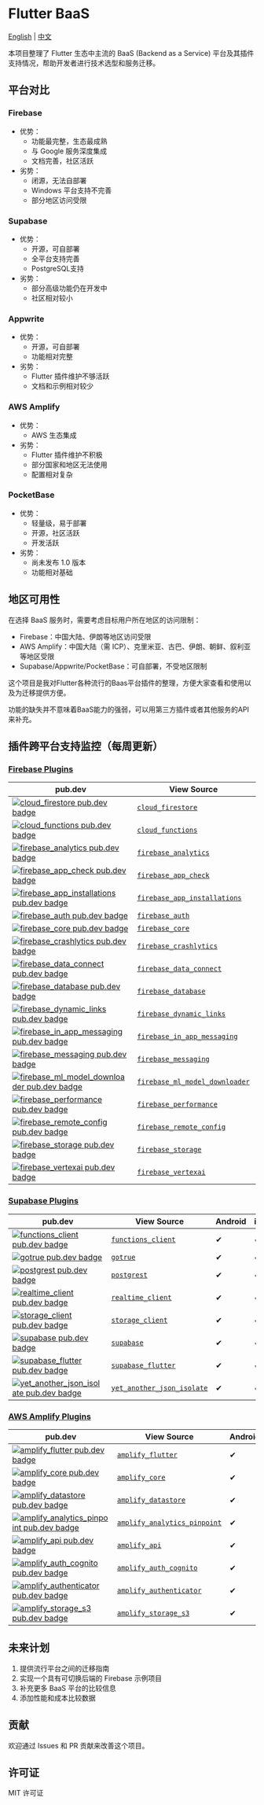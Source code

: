 # Flutter BaaS

[English](README.md) | [中文](README_CN.md)

本项目整理了 Flutter 生态中主流的 BaaS (Backend as a Service) 平台及其插件支持情况，帮助开发者进行技术选型和服务迁移。

## 平台对比

### Firebase
- 优势：
  - 功能最完整，生态最成熟
  - 与 Google 服务深度集成
  - 文档完善，社区活跃
- 劣势：
  - 闭源，无法自部署
  - Windows 平台支持不完善
  - 部分地区访问受限

### Supabase
- 优势：
  - 开源，可自部署
  - 全平台支持完善
  - PostgreSQL支持
- 劣势：
  - 部分高级功能仍在开发中
  - 社区相对较小

### Appwrite
- 优势：
  - 开源，可自部署
  - 功能相对完整
- 劣势：
  - Flutter 插件维护不够活跃
  - 文档和示例相对较少

### AWS Amplify
- 优势：
  - AWS 生态集成
- 劣势：
  - Flutter 插件维护不积极
  - 部分国家和地区无法使用
  - 配置相对复杂

### PocketBase
- 优势：
  - 轻量级，易于部署
  - 开源，社区活跃
  - 开发活跃
- 劣势：
  - 尚未发布 1.0 版本
  - 功能相对基础

## 地区可用性

在选择 BaaS 服务时，需要考虑目标用户所在地区的访问限制：

- Firebase：中国大陆、伊朗等地区访问受限
- AWS Amplify：中国大陆（需 ICP）、克里米亚、古巴、伊朗、朝鲜、叙利亚等地区受限
- Supabase/Appwrite/PocketBase：可自部署，不受地区限制

这个项目是我对Flutter各种流行的Baas平台插件的整理，方便大家查看和使用以及为迁移提供方便。

功能的缺失并不意味着BaaS能力的强弱，可以用第三方插件或者其他服务的API来补充。

## 插件跨平台支持监控（每周更新）

### [Firebase Plugins](https://firebase.google.com/docs/flutter)

| pub.dev | View Source | Android | iOS | Web | MacOS | Windows | Linux |
| ------- | ----------- | ------- | --- | --- | ----- | ------- | ----- |
| [![cloud_firestore pub.dev badge](https://img.shields.io/pub/v/cloud_firestore.svg)](https://pub.dev/packages/cloud_firestore) | [`cloud_firestore`](https://github.com/firebase/flutterfire/tree/main/packages/cloud_firestore) | ✔ | ✔ | ✔ | ✔ | ✔ | N/A |
| [![cloud_functions pub.dev badge](https://img.shields.io/pub/v/cloud_functions.svg)](https://pub.dev/packages/cloud_functions) | [`cloud_functions`](https://github.com/firebase/flutterfire/tree/main/packages/cloud_functions) | ✔ | ✔ | ✔ | ✔ | N/A | N/A |
| [![firebase_analytics pub.dev badge](https://img.shields.io/pub/v/firebase_analytics.svg)](https://pub.dev/packages/firebase_analytics) | [`firebase_analytics`](https://github.com/firebase/flutterfire/tree/main/packages/firebase_analytics) | ✔ | ✔ | ✔ | ✔ | N/A | N/A |
| [![firebase_app_check pub.dev badge](https://img.shields.io/pub/v/firebase_app_check.svg)](https://pub.dev/packages/firebase_app_check) | [`firebase_app_check`](https://github.com/firebase/flutterfire/tree/main/packages/firebase_app_check) | ✔ | ✔ | ✔ | ✔ | N/A | N/A |
| [![firebase_app_installations pub.dev badge](https://img.shields.io/pub/v/firebase_app_installations.svg)](https://pub.dev/packages/firebase_app_installations) | [`firebase_app_installations`](https://github.com/firebase/flutterfire/tree/main/packages/firebase_app_installations) | ✔ | ✔ | N/A | ✔ | N/A | N/A |
| [![firebase_auth pub.dev badge](https://img.shields.io/pub/v/firebase_auth.svg)](https://pub.dev/packages/firebase_auth) | [`firebase_auth`](https://github.com/firebase/flutterfire/tree/main/packages/firebase_auth) | ✔ | ✔ | ✔ | ✔ | ✔ | N/A |
| [![firebase_core pub.dev badge](https://img.shields.io/pub/v/firebase_core.svg)](https://pub.dev/packages/firebase_core) | [`firebase_core`](https://github.com/firebase/flutterfire/tree/main/packages/firebase_core) | ✔ | ✔ | ✔ | ✔ | ✔ | N/A |
| [![firebase_crashlytics pub.dev badge](https://img.shields.io/pub/v/firebase_crashlytics.svg)](https://pub.dev/packages/firebase_crashlytics) | [`firebase_crashlytics`](https://github.com/firebase/flutterfire/tree/main/packages/firebase_crashlytics) | ✔ | ✔ | N/A | ✔ | N/A | N/A |
| [![firebase_data_connect pub.dev badge](https://img.shields.io/pub/v/firebase_data_connect.svg)](https://pub.dev/packages/firebase_data_connect) | [`firebase_data_connect`](https://github.com/firebase/flutterfire/tree/main/packages/firebase_data_connect) | ✔ | ✔ | ✔ | ✔ | ✔ | ✔ |
| [![firebase_database pub.dev badge](https://img.shields.io/pub/v/firebase_database.svg)](https://pub.dev/packages/firebase_database) | [`firebase_database`](https://github.com/firebase/flutterfire/tree/main/packages/firebase_database) | ✔ | ✔ | ✔ | ✔ | N/A | N/A |
| [![firebase_dynamic_links pub.dev badge](https://img.shields.io/pub/v/firebase_dynamic_links.svg)](https://pub.dev/packages/firebase_dynamic_links) | [`firebase_dynamic_links`](https://github.com/firebase/flutterfire/tree/main/packages/firebase_dynamic_links) | ✔ | ✔ | N/A | N/A | N/A | N/A |
| [![firebase_in_app_messaging pub.dev badge](https://img.shields.io/pub/v/firebase_in_app_messaging.svg)](https://pub.dev/packages/firebase_in_app_messaging) | [`firebase_in_app_messaging`](https://github.com/firebase/flutterfire/tree/main/packages/firebase_in_app_messaging) | ✔ | ✔ | N/A | N/A | N/A | N/A |
| [![firebase_messaging pub.dev badge](https://img.shields.io/pub/v/firebase_messaging.svg)](https://pub.dev/packages/firebase_messaging) | [`firebase_messaging`](https://github.com/firebase/flutterfire/tree/main/packages/firebase_messaging) | ✔ | ✔ | ✔ | ✔ | N/A | N/A |
| [![firebase_ml_model_downloader pub.dev badge](https://img.shields.io/pub/v/firebase_ml_model_downloader.svg)](https://pub.dev/packages/firebase_ml_model_downloader) | [`firebase_ml_model_downloader`](https://github.com/firebase/flutterfire/tree/main/packages/firebase_ml_model_downloader) | ✔ | ✔ | N/A | ✔ | N/A | N/A |
| [![firebase_performance pub.dev badge](https://img.shields.io/pub/v/firebase_performance.svg)](https://pub.dev/packages/firebase_performance) | [`firebase_performance`](https://github.com/firebase/flutterfire/tree/main/packages/firebase_performance) | ✔ | ✔ | ✔ | N/A | N/A | N/A |
| [![firebase_remote_config pub.dev badge](https://img.shields.io/pub/v/firebase_remote_config.svg)](https://pub.dev/packages/firebase_remote_config) | [`firebase_remote_config`](https://github.com/firebase/flutterfire/tree/main/packages/firebase_remote_config) | ✔ | ✔ | ✔ | ✔ | N/A | N/A |
| [![firebase_storage pub.dev badge](https://img.shields.io/pub/v/firebase_storage.svg)](https://pub.dev/packages/firebase_storage) | [`firebase_storage`](https://github.com/firebase/flutterfire/tree/main/packages/firebase_storage) | ✔ | ✔ | ✔ | ✔ | ✔ | N/A |
| [![firebase_vertexai pub.dev badge](https://img.shields.io/pub/v/firebase_vertexai.svg)](https://pub.dev/packages/firebase_vertexai) | [`firebase_vertexai`](https://github.com/firebase/flutterfire/tree/main/packages/firebase_vertexai) | ✔ | ✔ | ✔ | ✔ | ✔ | ✔ |

### [Supabase Plugins](https://supabase.com/docs/reference/dart/start)

| pub.dev | View Source | Android | iOS | Web | MacOS | Windows | Linux |
| ------- | ----------- | ------- | --- | --- | ----- | ------- | ----- |
| [![functions_client pub.dev badge](https://img.shields.io/pub/v/functions_client.svg)](https://pub.dev/packages/functions_client) | [`functions_client`](https://github.com/supabase/supabase-flutter/tree/main/packages/functions_client) | ✔ | ✔ | ✔ | ✔ | ✔ | ✔ |
| [![gotrue pub.dev badge](https://img.shields.io/pub/v/gotrue.svg)](https://pub.dev/packages/gotrue) | [`gotrue`](https://github.com/supabase/supabase-flutter/tree/main/packages/gotrue) | ✔ | ✔ | ✔ | ✔ | ✔ | ✔ |
| [![postgrest pub.dev badge](https://img.shields.io/pub/v/postgrest.svg)](https://pub.dev/packages/postgrest) | [`postgrest`](https://github.com/supabase/supabase-flutter/tree/main/packages/postgrest) | ✔ | ✔ | ✔ | ✔ | ✔ | ✔ |
| [![realtime_client pub.dev badge](https://img.shields.io/pub/v/realtime_client.svg)](https://pub.dev/packages/realtime_client) | [`realtime_client`](https://github.com/supabase/supabase-flutter/tree/main/packages/realtime_client) | ✔ | ✔ | ✔ | ✔ | ✔ | ✔ |
| [![storage_client pub.dev badge](https://img.shields.io/pub/v/storage_client.svg)](https://pub.dev/packages/storage_client) | [`storage_client`](https://github.com/supabase/supabase-flutter/tree/main/packages/storage_client) | ✔ | ✔ | ✔ | ✔ | ✔ | ✔ |
| [![supabase pub.dev badge](https://img.shields.io/pub/v/supabase.svg)](https://pub.dev/packages/supabase) | [`supabase`](https://github.com/supabase/supabase-flutter/tree/main/packages/supabase) | ✔ | ✔ | ✔ | ✔ | ✔ | ✔ |
| [![supabase_flutter pub.dev badge](https://img.shields.io/pub/v/supabase_flutter.svg)](https://pub.dev/packages/supabase_flutter) | [`supabase_flutter`](https://github.com/supabase/supabase-flutter/tree/main/packages/supabase_flutter) | ✔ | ✔ | ✔ | ✔ | ✔ | ✔ |
| [![yet_another_json_isolate pub.dev badge](https://img.shields.io/pub/v/yet_another_json_isolate.svg)](https://pub.dev/packages/yet_another_json_isolate) | [`yet_another_json_isolate`](https://github.com/supabase/supabase-flutter/tree/main/packages/yet_another_json_isolate) | ✔ | ✔ | ✔ | ✔ | ✔ | ✔ |

### [AWS Amplify Plugins](https://docs.amplify.aws/flutter)

| pub.dev | View Source | Android | iOS | Web | MacOS | Windows | Linux |
| ------- | ----------- | ------- | --- | --- | ----- | ------- | ----- |
| [![amplify_flutter pub.dev badge](https://img.shields.io/pub/v/amplify_flutter.svg)](https://pub.dev/packages/amplify_flutter) | [`amplify_flutter`](https://github.com/aws-amplify/amplify-flutter/tree/main/packages/amplify_flutter) | ✔ | ✔ | ✔ | ✔ | ✔ | ✔ |
| [![amplify_core pub.dev badge](https://img.shields.io/pub/v/amplify_core.svg)](https://pub.dev/packages/amplify_core) | [`amplify_core`](https://github.com/aws-amplify/amplify-flutter/tree/main/packages/amplify_core) | ✔ | ✔ | ✔ | ✔ | ✔ | ✔ |
| [![amplify_datastore pub.dev badge](https://img.shields.io/pub/v/amplify_datastore.svg)](https://pub.dev/packages/amplify_datastore) | [`amplify_datastore`](https://github.com/aws-amplify/amplify-flutter/tree/main/packages/amplify_datastore) | ✔ | ✔ | N/A | N/A | N/A | N/A |
| [![amplify_analytics_pinpoint pub.dev badge](https://img.shields.io/pub/v/amplify_analytics_pinpoint.svg)](https://pub.dev/packages/amplify_analytics_pinpoint) | [`amplify_analytics_pinpoint`](https://github.com/aws-amplify/amplify-flutter/tree/main/packages/amplify_analytics_pinpoint) | ✔ | N/A | N/A | N/A | N/A | N/A |
| [![amplify_api pub.dev badge](https://img.shields.io/pub/v/amplify_api.svg)](https://pub.dev/packages/amplify_api) | [`amplify_api`](https://github.com/aws-amplify/amplify-flutter/tree/main/packages/amplify_api) | ✔ | ✔ | ✔ | ✔ | ✔ | ✔ |
| [![amplify_auth_cognito pub.dev badge](https://img.shields.io/pub/v/amplify_auth_cognito.svg)](https://pub.dev/packages/amplify_auth_cognito) | [`amplify_auth_cognito`](https://github.com/aws-amplify/amplify-flutter/tree/main/packages/amplify_auth_cognito) | ✔ | ✔ | N/A | ✔ | N/A | N/A |
| [![amplify_authenticator pub.dev badge](https://img.shields.io/pub/v/amplify_authenticator.svg)](https://pub.dev/packages/amplify_authenticator) | [`amplify_authenticator`](https://github.com/aws-amplify/amplify-flutter/tree/main/packages/amplify_authenticator) | ✔ | ✔ | ✔ | ✔ | ✔ | ✔ |
| [![amplify_storage_s3 pub.dev badge](https://img.shields.io/pub/v/amplify_storage_s3.svg)](https://pub.dev/packages/amplify_storage_s3) | [`amplify_storage_s3`](https://github.com/aws-amplify/amplify-flutter/tree/main/packages/amplify_storage_s3) | ✔ | ✔ | ✔ | ✔ | ✔ | ✔ |

## 未来计划

1. 提供流行平台之间的迁移指南
2. 实现一个具有可切换后端的 Firebase 示例项目
3. 补充更多 BaaS 平台的比较信息
4. 添加性能和成本比较数据

## 贡献

欢迎通过 Issues 和 PR 贡献来改善这个项目。

## 许可证

MIT 许可证
